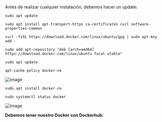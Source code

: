 Antes de realizar cualquier instalación, debemos hacer un update:

```sudo apt update```

```sudo apt install apt-transport-https ca-certificates curl software-properties-common```

```curl -fsSL https://download.docker.com/linux/ubuntu/gpg | sudo apt-key add -```

```sudo add-apt-repository "deb [arch=amd64] https://download.docker.com/linux/ubuntu focal stable"```

```sudo apt update```

```apt-cache policy docker-ce```

![image](https://user-images.githubusercontent.com/114391559/222104217-ee171b04-b6eb-41e1-8118-c58e18e42583.png)

```sudo apt install docker-ce```

```sudo systemctl status docker```

![image](https://user-images.githubusercontent.com/114391559/222104200-58e05d5f-7eb0-4f86-81b1-024596a4707c.png)


**Debemos tener nuestro Docker con Dockerhub:**




